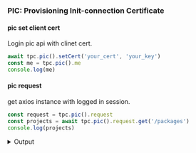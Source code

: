 ### PIC: Provisioning Init-connection Certificate

#### pic set client cert

Login pic api with clinet cert.

```js
await tpc.pic().setCert('your_cert', 'your_key')
const me = tpc.pic().me
console.log(me)
```

#### pic request

get axios instance with logged in session.

```js
const request = tpc.pic().request
const projects = await tpc.pic().request.get('/packages')
console.log(projects)
```

<details>
<summary>Output</summary>

```js
[
  {
  }
]
```
</details>
